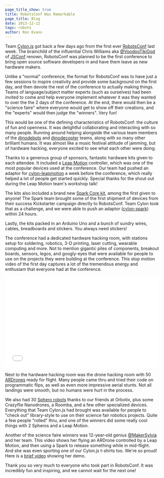 ```yaml
---
page_title_show: true
title: RobotsConf Was Remarkable
page_title: Blog
date: 2013-12-12
tags: robots
author: Ron Evans
---
```


Team <a href="http://cylonjs.com/" target="blank">Cylon.js</a> got back a few days ago from the first ever <a href="http://www.robotsconf.com/" target="blank">RobotsConf</a> last week. The brainchild of the influential Chris Williams aka <a href="https://twitter.com/voodootikigod" target="blank">@VoodooTikiGod</a> of <a href="http://www.jsconf.com/" target="blank">JSConf</a> renown, RobotsConf was planned to be the first conference to bring open source software developers in and have them leave as new hardware makers.

Unlike a "normal" conference, the format for RobotsConf was to have just a few sessions to inspire creativity and provide some background on the first day, and then devote the rest of the conference to actually making things. Teams of language/subject matter experts (such as ourselves) had been invited to come and help everyone implement whatever it was they wanted to over the the 2 days of the conference. At the end, there would then be a "science faire" where everyone would get to show off their creations, and the "experts" would then judge the "winners". Very fun!

This would be one of the defining characteristics of RobotsConf: the culture of fun and openness. It was delightful collaborating and interacting with so many people. Running around helping alongside the various team members of the <a href="https://twitter.com/nodebots" target="blank">@nodebots</a> and <a href="https://twitter.com/nodecopter" target="blank">@nodecopter</a> teams, along with so many other brilliant humans. It was almost like a music festival attitude of jamming, but of hardware hacking, everyone excited to see what each other were doing.

Thanks to a generous group of sponsors, fantastic hardware kits given to each attendee. It included a <a href="http://leapmotion.com/" target="blank">Leap Motion</a> controller, which was one of the most popular devices used at the conference. Our team had pushed an adaptor for <a href="http://leapmotion.com/" target="blank">cylon-leapmotion</a> a week before the conference, which really helped a lot of people get started quickly. Special thanks for the shout out during the Leap Motion team's workshop talk!

The kits also included a brand new <a href="http://spark.io/" target="blank">Spark Core kit</a>, among the first given to anyone! The Spark team brought some of the first shipment of devices from their success Kickstarter campaign directly to RobotsConf. Team Cylon took that as a challenge, and we were able to push an adaptor (<a href="https://github.com/hybridgroup/cylon-spark" target="blank">cylon-spark</a>) within 24 hours. 

Lastly, the kits packed in an Arduino Uno and a bunch of sundry wires, cables, breadboards and stickers. You always need stickers!

The conference had a dedicated hardware hacking room, with stations setup for soldering, robotics, 3-D printing, laser cutting, wearable computing and more. Not to mention gigantic piles of components, breakout boards, sensors, legos, and googly-eyes that were available for people to use on the projects they were building at the conference. This stop motion video of the first day captures a lot of the tremendous energy and enthusiam that everyone had at the conference.

<iframe width="100%" height="300px" src="//www.youtube.com/embed/xNyxqfTGXOo" frameborder="0" allowfullscreen></iframe>

Next to the hardware hacking room was the drone hacking room with 50 <a href="http://ardrone2.parrot.com/" target="blank">ARDrones</a> ready for flight. Many people came thru and tried their code on programmatic flips, as well as even more impressive aerial stunts. Not all landings were smooth, but no humans were hurt in the process.

We also had 30 <a href="http://www.gosphero.com/" target="blank">Sphero robots</a> thanks to our friends at Orbotix, plus some Crazyflie Nanodrones, a Roomba, and a few other specialized devices. Everything that Team Cylon.js had brought was available for people to "check out" library-style to use on their science fair robotics projects. Quite a few people "rolled" thru, and one of the winners did some really cool things with 2 Spheros and a Leap Motion.

Another of the science faire winners was 12-year-old genius <a href="https://twitter.com/MakerSylvia" target="blank">@MakerSylvia</a> and her team. This video shows her flying an ARDrone controlled by a Leap Motion, and then using a Spark to release something while in mid-flight. And she was even sporting one of our Cylon.js t-shirts too. We're so proud! Here is a <a href="http://instagram.com/p/hoqO_dho-u/#" target="blank">brief video</a> showing her demo.

Thank you so very much to everyone who took part in RobotsConf. It was incredibly fun and inspiring, and we cannot wait for the next one!
